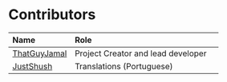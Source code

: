 # Contributors

| Name                                      | Role                               |     |
| :---------------------------------------- | :--------------------------------- | :-- |
| [ThatGuyJamal]()                          | Project Creator and lead developer |     |
| [JustShush](https://github.com/JustShush) | Translations (Portuguese)          |     |
